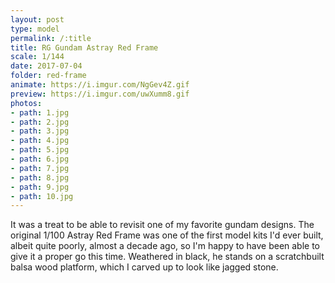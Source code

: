 ```yaml
---
layout: post
type: model
permalink: /:title
title: RG Gundam Astray Red Frame
scale: 1/144 
date: 2017-07-04
folder: red-frame
animate: https://i.imgur.com/NgGev4Z.gif
preview: https://i.imgur.com/uwXumm8.gif
photos:
- path: 1.jpg
- path: 2.jpg
- path: 3.jpg
- path: 4.jpg
- path: 5.jpg
- path: 6.jpg
- path: 7.jpg
- path: 8.jpg
- path: 9.jpg
- path: 10.jpg												
---
```


It was a treat to be able to revisit one of my favorite gundam designs. The original 1/100 Astray Red Frame was one of the first model kits I'd ever built, albeit quite poorly, almost a decade ago, so I'm happy to have been able to give it a proper go this time. Weathered in black, he stands on a scratchbuilt balsa wood platform, which I carved up to look like jagged stone.